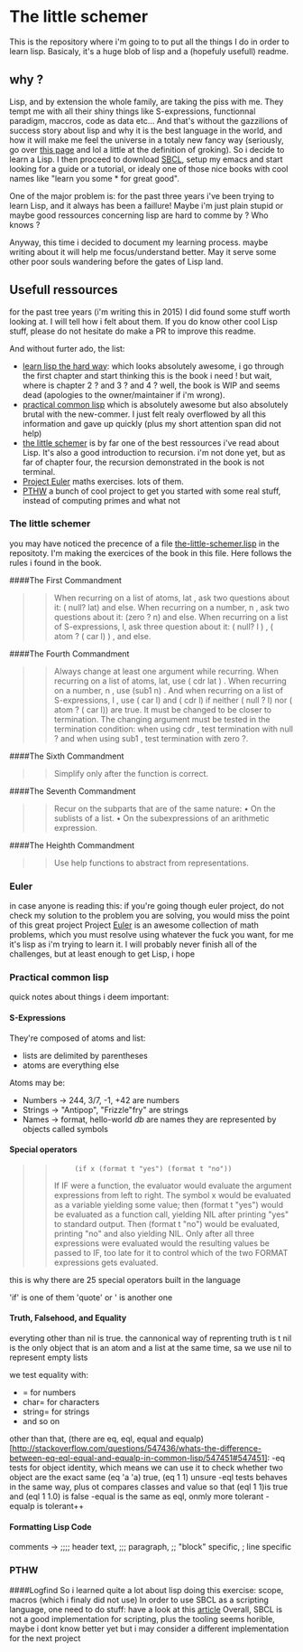 # The little schemer

This is the repository where i'm going to to put all the things I do in order to learn lisp.
Basicaly, it's a huge blob of lisp and a (hopefuly usefull) readme.

## why ?
Lisp, and by extension the whole family, are taking the piss with me. They tempt me with all
their shiny things like S-expressions, functionnal paradigm, maccros, code as data etc...
And that's without the gazzilions of success story about lisp and why it is the best language
in the world, and how it will make me feel the universe in a totaly new fancy way
(seriously, go over [this page](http://learnlispthehardway.org/book/1-0-0-overview/) and lol a
little at the definition of groking). So i decide to learn a Lisp. I then proceed to
download [SBCL](http://www.sbcl.org/), setup my emacs and start looking for a guide or a
tutorial, or idealy one of those nice books with cool names like "learn you some * for great good".

One of the major problem is: for the past three years i've been trying to learn Lisp, and it
always has been a faillure! Maybe i'm just plain stupid or maybe good ressources concerning lisp are hard to comme by ? Who knows ?

Anyway, this time i decided to document my learning process. maybe writing about it will help me focus/understand better.
May it serve some other poor souls wandering before the gates of Lisp land.

## Usefull ressources
for the past tree years (i'm writing this in 2015) I did found some stuff worth looking at. I will
tell how i felt about them. If you do know other cool Lisp stuff, please do not hesitate do make a PR to
improve this readme.

And without furter ado, the list:
- [learn lisp the hard way](http://learnlispthehardway.org/): which looks absolutely awesome, i go through the
first chapter and start thinking this is the book i need ! but wait, where is chapter 2 ? and 3 ? and 4 ? well,
the book is WIP and seems dead (apologies to the owner/maintainer if i'm wrong). 
- [practical common lisp](http://www.gigamonkeys.com/book/) which is absolutely awesome but also absolutely brutal
with the new-commer. I just felt realy overflowed by all this information and gave up quickly
(plus my short attention span did not help)
- [the little schemer](http://kysmykseka.net/koti/wizardry/Programming/Lisp/Scheme/The%20Little%20Schemer%204th%20Ed.pdf)
is by far one of the best ressources i've read about Lisp. It's also a good introduction to recursion.
i'm not done yet, but as far of chapter four, the recursion demonstrated in the book is not terminal.
- [Project Euler](https://projecteuler.net/about)
maths exercises. lots of them.
- [PTHW](http://projectsthehardway.com/)
a bunch of cool project to get you started with some real stuff, instead of computing primes and what not


### The little schemer
you may have noticed the precence of a file
[the-little-schemer.lisp](https://github.com/Arkeopix/the-little-schemer/blob/master/the-little-schemer.lisp) in the repositoty. I'm making the exercices of the book in this file. Here follows the rules i found in the book.

####The First Commandment 

>>When recurring on a list of atoms, lat , ask two questions
>>about it: ( null? lat) and else.
>>When recurring on a number, n , ask two questions about
>>it: (zero ? n) and else.
>>When recurring on a list of S-expressions, l, ask three
>>question about it: ( null? l ) , ( atom ? ( car l) ) , and else.

####The Fourth Commandment
>>Always change at least one argument while recurring.
>>When recurring on a list of atoms, lat, use ( cdr lat ) . When
>>recurring on a number, n , use (sub1 n) . And when recurring on a list of S-expressions, l , use ( car l) and ( cdr l) if
>>neither ( null ? l) nor ( atom ? ( car l)) are true.
>>It must be changed to be closer to termination. The changing argument must be tested in the termination condition:
>>when using cdr , test termination with null ? and
>>when using sub1 , test termination with zero ?.

####The Sixth Commandment
>>Simplify only after the function is correct.

####The Seventh Commandment
>>Recur on the subparts that are of the same nature:
>>• On the sublists of a list.
>>• On the subexpressions of an arithmetic expression.

####The Heighth Commandment
>>Use help functions to abstract from representations.

### Euler
in case anyone is reading this: if you're going though euler project, do not check my solution to the problem
you are solving, you would miss the point of this great project
Project [Euler](https://projecteuler.net/about) is an awesome collection of math problems, which you must resolve
using whatever the fuck you want, for me it's lisp as i'm trying to learn it.
I will probably never finish all of the challenges, but at least enough to get Lisp, i hope

### Practical common lisp
quick notes about things i deem important:

#### S-Expressions
They're composed of atoms and list:
- lists are delimited by parentheses
- atoms are everything else

Atoms may be:
- Numbers -> 244, 3/7, -1, +42 are numbers
- Strings -> "Antipop", "Frizzle\"fry" are strings
- Names -> format, hello-world *db* are names they are represented by objects called symbols

#### Special operators
>>          (if x (format t "yes") (format t "no"))
>>If IF were a function, the evaluator would evaluate the argument expressions from left to right.
>>The symbol x would be evaluated as a variable yielding some value; then (format t "yes")
>>would be evaluated as a function call, yielding NIL after printing "yes" to standard output. Then
>>(format t "no") would be evaluated, printing "no" and also yielding NIL. Only after all three expressions
>>were evaluated would the resulting values be passed to IF, too late for it to control which of the two
>>FORMAT expressions gets evaluated.

this is why there are 25 special operators built in the language

'if' is one of them
'quote' or ' is another one

#### Truth, Falsehood, and Equality
everyting other than nil is true. the cannonical way of reprenting truth is t
nil is the only object that is an atom and a list at the same time, sa we use nil to represent empty lists

we test equality with:
- = for numbers
- char= for characters
- string= for strings
- and so on

other than that, (there are eq, eql, equal and equalp)[http://stackoverflow.com/questions/547436/whats-the-difference-between-eq-eql-equal-and-equalp-in-common-lisp/547451#547451]:
-eq tests for object identity, which means we can use it to check whether two object are the exact same (eq 'a 'a) true, (eq 1 1) unsure
-eql tests behaves in the same way, plus ot compares classes and value so that (eql 1 1)is true and (eql 1 1.0) is false
-equal is the same as eql, onmly more tolerant
-equalp is tolerant++

#### Formatting Lisp Code
comments -> ;;;; header text, ;;; paragraph, ;; "block" specific, ; line specific

### PTHW

####Logfind
So i learned quite a lot about lisp doing this exercise: scope, macros (which i finaly did not use)
In order to use SBCL as a scripting language, one need to do stuff:
have a look at this [article](http://www.xhbml.com/archives/42)
Overall, SBCL is not a good implementation for scripting, plus the tooling seems horible, maybe i dont know better yet
but i may consider a different implementation for the next project